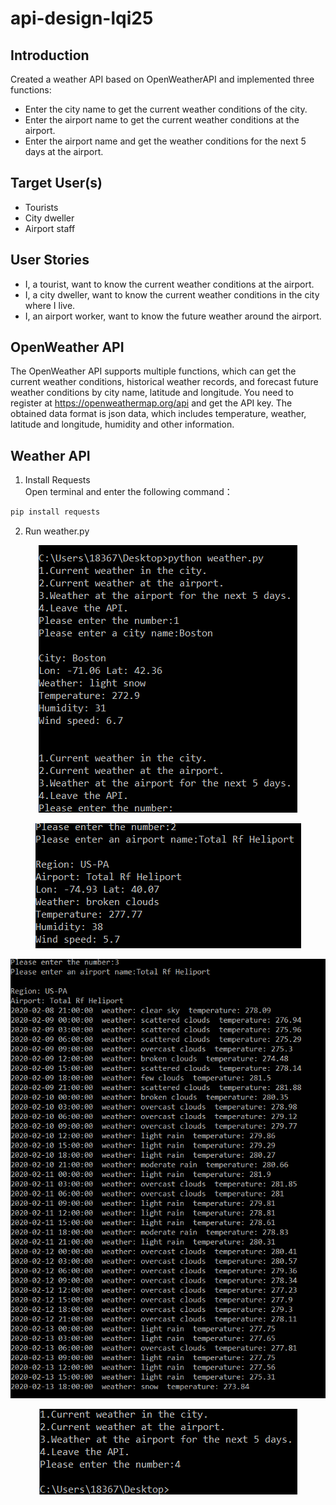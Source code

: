 # api-design-lqi25
## Introduction
Created a weather API based on OpenWeatherAPI and implemented three functions: 
- Enter the city name to get the current weather conditions of the city. 
- Enter the airport name to get the current weather conditions at the airport. 
- Enter the airport name and get the weather conditions for the next 5 days at the airport.

## Target User(s)
- Tourists
- City dweller
- Airport staff

## User Stories
- I, a tourist, want to know the current weather conditions at the airport.
- I, a city dweller, want to know the current weather conditions in the city where I live.
- I, an airport worker, want to know the future weather around the airport.

## OpenWeather API
The OpenWeather API supports multiple functions, which can get the current weather conditions, historical weather records, and forecast future weather conditions by city name, latitude and longitude. You need to register at https://openweathermap.org/api and get the API key. The obtained data format is json data, which includes temperature, weather, latitude and longitude, humidity and other information.

## Weather API
1. Install Requests   
Open terminal and enter the following command：   
```python
pip install requests
```
2. Run weather.py   
<p align="center">
<img src="https://github.com/BUEC500C1/api-design-lqi25/blob/master/img/w2.png"/> 
</p>
<p align="center">
<img src="https://github.com/BUEC500C1/api-design-lqi25/blob/master/img/w3.png"/> 
</p>
<p align="center">
<img src="https://github.com/BUEC500C1/api-design-lqi25/blob/master/img/w4.png"/> 
</p>
<p align="center">
<img src="https://github.com/BUEC500C1/api-design-lqi25/blob/master/img/w5.png"/> 
</p>

